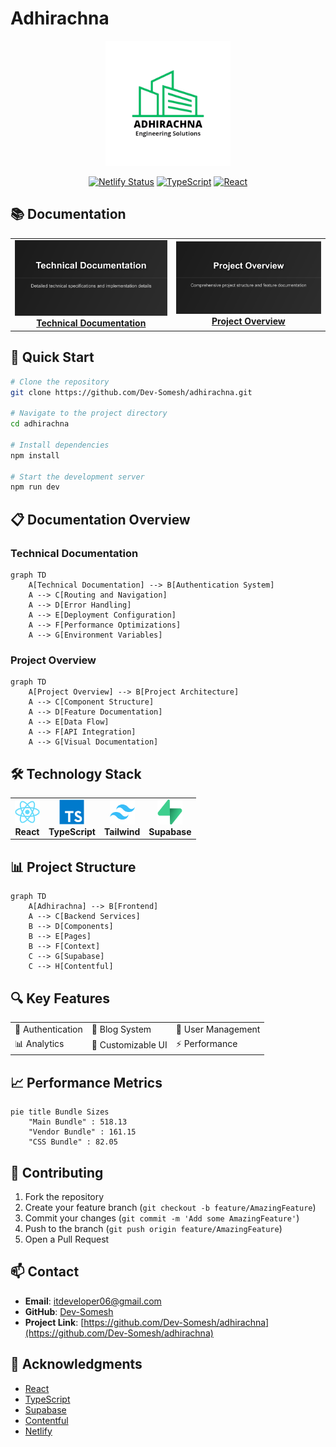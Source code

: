 # Adhirachna

<div align="center">
  <img src="https://raw.githubusercontent.com/Dev-Somesh/adhirachna/main/public/adhirachna-uploads/AdhirachnaVector.png" alt="Adhirachna Logo" width="200"/>
  
  [![Netlify Status](https://api.netlify.com/api/v1/badges/ffae4aca-ada0-4b8d-b600-7833e23d7535/deploy-status)](https://app.netlify.com/sites/adhirachna/deploys)
  [![TypeScript](https://img.shields.io/badge/TypeScript-4.9.5-blue.svg)](https://www.typescriptlang.org/)
  [![React](https://img.shields.io/badge/React-18.2.0-blue.svg)](https://reactjs.org/)
</div>

## 📚 Documentation

<div align="center">
  <table>
    <tr>
      <td align="center">
        <a href="https://github.com/Dev-Somesh/adhirachna/blob/main/TECHNICAL_DOCUMENTATION.md">
          <img src="https://raw.githubusercontent.com/Dev-Somesh/adhirachna/main/docs/technical-docs.png" alt="Technical Documentation" width="300"/>
          <br/>
          <strong>Technical Documentation</strong>
        </a>
      </td>
      <td align="center">
        <a href="https://github.com/Dev-Somesh/adhirachna/blob/main/PROJECT_OVERVIEW.md">
          <img src="https://raw.githubusercontent.com/Dev-Somesh/adhirachna/main/docs/project-overview.png" alt="Project Overview" width="300"/>
          <br/>
          <strong>Project Overview</strong>
        </a>
      </td>
    </tr>
  </table>
</div>

## 🚀 Quick Start

```bash
# Clone the repository
git clone https://github.com/Dev-Somesh/adhirachna.git

# Navigate to the project directory
cd adhirachna

# Install dependencies
npm install

# Start the development server
npm run dev
```

## 📋 Documentation Overview

### Technical Documentation
```mermaid
graph TD
    A[Technical Documentation] --> B[Authentication System]
    A --> C[Routing and Navigation]
    A --> D[Error Handling]
    A --> E[Deployment Configuration]
    A --> F[Performance Optimizations]
    A --> G[Environment Variables]
```

### Project Overview
```mermaid
graph TD
    A[Project Overview] --> B[Project Architecture]
    A --> C[Component Structure]
    A --> D[Feature Documentation]
    A --> E[Data Flow]
    A --> F[API Integration]
    A --> G[Visual Documentation]
```

## 🛠️ Technology Stack

<div align="center">
  <table>
    <tr>
      <td align="center">
        <img src="https://raw.githubusercontent.com/devicons/devicon/master/icons/react/react-original.svg" width="40" height="40"/>
        <br/>
        <strong>React</strong>
      </td>
      <td align="center">
        <img src="https://raw.githubusercontent.com/devicons/devicon/master/icons/typescript/typescript-original.svg" width="40" height="40"/>
        <br/>
        <strong>TypeScript</strong>
      </td>
      <td align="center">
        <img src="https://raw.githubusercontent.com/devicons/devicon/master/icons/tailwindcss/tailwindcss-original.svg" width="40" height="40"/>
        <br/>
        <strong>Tailwind</strong>
      </td>
      <td align="center">
        <img src="https://raw.githubusercontent.com/devicons/devicon/master/icons/supabase/supabase-original.svg" width="40" height="40"/>
        <br/>
        <strong>Supabase</strong>
      </td>
    </tr>
  </table>
</div>

## 📊 Project Structure

```mermaid
graph TD
    A[Adhirachna] --> B[Frontend]
    A --> C[Backend Services]
    B --> D[Components]
    B --> E[Pages]
    B --> F[Context]
    C --> G[Supabase]
    C --> H[Contentful]
```

## 🔍 Key Features

<div align="center">
  <table>
    <tr>
      <td>🔐 Authentication</td>
      <td>📝 Blog System</td>
      <td>👥 User Management</td>
    </tr>
    <tr>
      <td>📊 Analytics</td>
      <td>🎨 Customizable UI</td>
      <td>⚡ Performance</td>
    </tr>
  </table>
</div>

## 📈 Performance Metrics

```mermaid
pie title Bundle Sizes
    "Main Bundle" : 518.13
    "Vendor Bundle" : 161.15
    "CSS Bundle" : 82.05
```

## 🤝 Contributing

1. Fork the repository
2. Create your feature branch (`git checkout -b feature/AmazingFeature`)
3. Commit your changes (`git commit -m 'Add some AmazingFeature'`)
4. Push to the branch (`git push origin feature/AmazingFeature`)
5. Open a Pull Request

## 📫 Contact

- **Email**: itdeveloper06@gmail.com
- **GitHub**: [Dev-Somesh](https://github.com/Dev-Somesh)
- **Project Link**: [https://github.com/Dev-Somesh/adhirachna](https://github.com/Dev-Somesh/adhirachna)

## 🙏 Acknowledgments

- [React](https://reactjs.org/)
- [TypeScript](https://www.typescriptlang.org/)
- [Supabase](https://supabase.io/)
- [Contentful](https://www.contentful.com/)
- [Netlify](https://www.netlify.com/)
